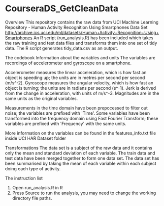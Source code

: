# CourseraDS_GetCleanData
Overview
This repository contains the raw data from UCI Machine Learning Repository - Human Activity Recognition Using Smartphones Data Set http://archive.ics.uci.edu/ml/datasets/Human+Activity+Recognition+Using+Smartphones
An R script (run_analysis.R) has been included which takes the raw training and test data files and transforms them into one set of tidy data.
The R script generates tidy_data.csv as an output.

The codebook
Information about the variables and units 
The variables are recordings of accelerometer and gyroscope on a smartphone.

Accelerometer measures the linear acceleration, which is how fast an object is speeding up; the units are in metres per second per second (m/s^-2).
Gyroscope measures the angular velocity, which is how fast an object is turning; the units are in radians per second (s^-1).
Jerk is derived from the change in acceleration, with units of m/s^-3.
Magnitudes are in the same units as the original variables.

Measurements in the time domain have been prepocessed to filter out noise; the variables are prefixed with 'Time'.
Some variables have been transformed into the frequency domain using Fast Fourier Transform; these variables are prefixed with 'Frequency' with the same units.

More information on the variables can be found in the features_info.txt file inside UCI HAR Dataset folder

Transformations
The data set is a subject of the raw data and it contains only the mean and standard deviation of each variable.
The train data and test data have been merged together to form one data set.
The data set has been summarised by taking the mean of each variable within each subject doing each type of activity.

The instruction list
1. Open run_analysis.R in R
2. Press Source to run the analysis, you may need to change the working directory file paths.


